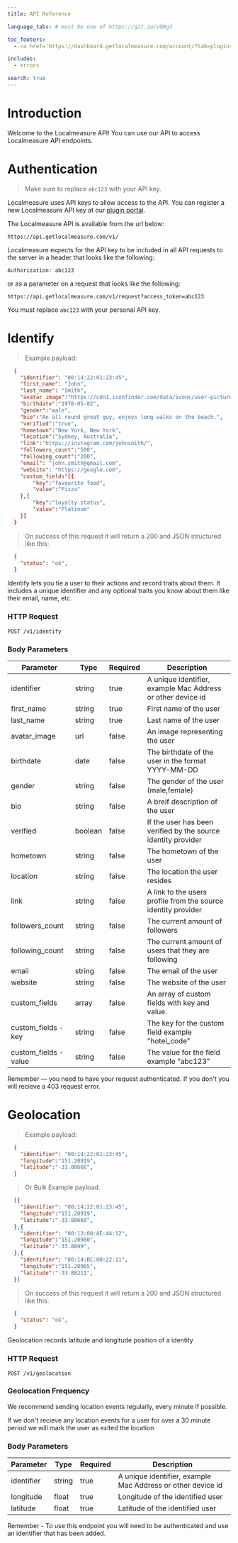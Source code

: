 ```yaml
---
title: API Reference

language_tabs: # must be one of https://git.io/vQNgJ

toc_footers:
  - <a href='https://dashboard.getlocalmeasure.com/account/?tab=plugins'>Sign Up for a Key</a>

includes:
  - errors

search: true
---
```


# Introduction

Welcome to the Localmeasure API! You can use our API to access Localmeasure API endpoints.

# Authentication

> Make sure to replace `abc123` with your API key.

Localmeasure uses API keys to allow access to the API. You can register a new Localmeasure API key at our [plugin portal](http://dashboard.getlocalmeasure.com/account/?tab=plugins).

The Localmeasure API is available from the url below:

`https://api.getlocalmeasure.com/v1/`

Localmeasure expects for the API key to be included in all API requests to the server in a header that looks like the following:

`Authorization: abc123`

or as a parameter on a request that looks like the following:

`https://api.getlocalmeasure.com/v1/request?access_token=abc123`

<aside class="notice">
You must replace <code>abc123</code> with your personal API key.
</aside>

# Identify

> Example payload:

```json
  {
    "identifier": "00:14:22:01:23:45",
    "first_name": "John",
    "last_name": "Smith",
    "avatar_image":"https://cdn1.iconfinder.com/data/icons/user-pictures/100/male3-512.png",
    "birthdate":"1970-05-02",
    "gender":"male",
    "bio":"An all round great guy, enjoys long walks on the beach.",
    "verified":"true",
    "hometown":"New York, New York",
    "location":"Sydney, Australia",
    "link":"https://instagram.com/johnsmith/",
    "followers_count":"500",
    "following_count":"200",
    "email": "john.smith@gmail.com",
    "website": "https://google.com",
    "custom_fields"[{
        "key":"favourite food",
        "value":"Pizza"
    },{
        "key":"loyalty status",
        "value":"Platinum"
    }]
  }
```

> On success of this request it will return a 200 and JSON structured like this:

```json
  {
    "status": "ok",
  }
```

Identify lets you tie a user to their actions and record traits about them. It includes a unique identifier and any optional traits you know about them like their email, name, etc.

### HTTP Request

`POST /v1/identify`

### Body Parameters

Parameter | Type | Required | Description
--------- | ------- | ------- | -----------
identifier | string | true | A unique identifier, example Mac Address or other device id
first_name | string | true | First name of the user
last_name | string | true | Last name of the user
avatar_image | url | false | An image representing the user
birthdate | date | false | The birthdate of the user in the format YYYY-MM-DD
gender | string | false | The gender of the user (male,female)
bio | string | false | A breif description of the user
verified | boolean | false | If the user has been verified by the source identity provider
hometown | string | false | The hometown of the user
location | string | false | The location the user resides
link | string | false | A link to the users profile from the source identity provider
followers_count | string | false | The current amount of followers
following_count | string | false | The current amount of users that they are following
email | string | false | The email of the user
website | string | false | The website of the user
custom_fields | array | false | An array of custom fields with key and value.
custom_fields - key | string | false | The key for the custom field example "hotel_code"
custom_fields - value | string | false | The value for the field example "abc123"

<aside class="success">
Remember — you need to have your request authenticated. If you don't you will recieve a 403 request error.
</aside>


# Geolocation


> Example payload:

```json
  {
    "identifier": "00:14:22:01:23:45",
    "longitude":"151.20919",
    "latitude":"-33.88668",
  }
```

> Or Bulk Example payload:

```json
  [{
    "identifier": "00:14:22:01:23:45",
    "longitude":"151.20919",
    "latitude":"-33.88668",
  },{
    "identifier": "00:13:00:AE:44:12",
    "longitude":"151.20980",
    "latitude":"-33.8899",
  },{
    "identifier": "00:14:BC:00:22:11",
    "longitude":"151.20965",
    "latitude":"-33.88211",
  }]
```

> On success of this request it will return a 200 and JSON structured like this:

```json
  {
    "status": "ok",
  }
```

Geolocation records latitude and longitude position of a identity

### HTTP Request

`POST /v1/geolocation`

### Geolocation Frequency

We recommend sending location events regularly, every minute if possible.

If we don't recieve any location events for a user for over a 30 minute period we will mark the user as exited the location

### Body Parameters

Parameter | Type | Required | Description 
--------- | ------- | ------- | -----------
identifier | string | true | A unique identifier, example Mac Address or other device id
longitude | float | true | Longitude of the identified user
latitude | float | true | Latitude of the identified user

<aside class="notice">
Remember - To use this endpoint you will need to be authenticated and use an identifier that has been added.
</aside>
